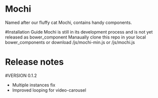 # Mochi
Named after our fluffy cat Mochi, contains handy components.

#Installation Guide
Mochi is still in its development process and is not yet released as bower_component
Manaually clone this repo in your local bower_components or download /js/mochi-min.js or /js/mochi.js

# Release notes

#VERSION 0.1.2
- Multiple instances fix
- Improved looping for video-carousel
